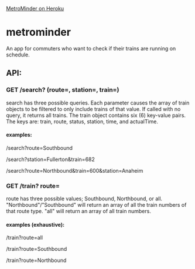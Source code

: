 
<a href="https://metrominder.herokuapp.com/" target="_blank">MetroMinder on Heroku</a>
# metrominder
An app for commuters who want to check if their trains are running on schedule.


<h2>API:</h2>

<h3>GET /search? (route=, station=, train=)</h3>
 <p> search has three possible queries. Each parameter causes the array of train objects to be filtered to only include trains of that value. If called with no query, it returns all trains.
  The train object contains six (6) key-value pairs. The keys are: train, route, status, station, time, and actualTime.</p>
  <h4>examples:</h4>
    <p>/search?route=Southbound</p>
    <p>/search?station=Fullerton&train=682</p>
    <p>/search?route=Northbound&train=600&station=Anaheim</p>
<h3>GET /train? route=</h3>
 <p> route has three possible values; Southbound, Northbound, or all.
  "Northbound"/"Southbound" will return an array of all the train numbers of that route type. "all" will return an array of all train numbers.</p>
  <h4>examples (exhaustive):</h4>
    <p>/train?route=all</p>
    <p>/train?route=Southbound</p>
    <p>/train?route=Northbound</p>
